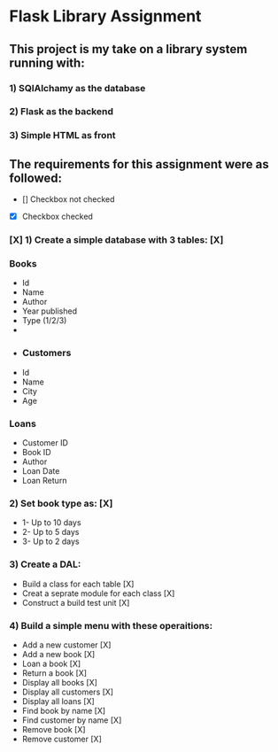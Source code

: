 # Flask Library Assignment

## This project is my take on a library system running with:
### 1) SQlAlchamy as the database
### 2) Flask as the backend
### 3) Simple HTML as front

## The requirements for this assignment were as followed:
 - [] Checkbox not checked
 - [X] Checkbox checked

### [X] 1) Create a simple database with 3 tables: [X]  

### Books 
* Id
* Name
* Author
* Year published
* Type (1/2/3)
* 
* ### Customers
* Id
* Name
* City
* Age

### Loans 
* Customer ID
* Book ID
* Author
* Loan Date
* Loan Return

### 2) Set book type as: [X]
* 1- Up to 10 days
* 2- Up to 5 days
* 3- Up to 2 days
### 3) Create a DAL: 
* Build a class for each table [X]
* Creat a seprate module for each class [X]
* Construct a build test unit [X]
### 4) Build a simple menu with these operaitions:
* Add a new customer [X]
* Add a new book [X]
* Loan a book [X]
* Return a book [X]
* Display all books [X]
* Display all customers [X]
* Display all loans [X]
* Find book by name [X]
* Find customer by name [X]
* Remove book [X]
* Remove customer [X]






